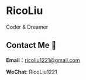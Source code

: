 # RicoLiu

Coder & Dreamer

##  Contact Me 📱

**Email**：ricoliu1221@gmail.com

**WeChat**: RicoLiu1221
